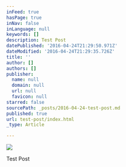 ```yaml
---
inFeed: true
hasPage: true
inNav: false
inLanguage: null
keywords: []
description: Test Post
datePublished: '2016-04-24T21:29:50.971Z'
dateModified: '2016-04-24T21:29:35.726Z'
title: ''
author: []
authors: []
publisher:
  name: null
  domain: null
  url: null
  favicon: null
starred: false
sourcePath: _posts/2016-04-24-test-post.md
published: true
url: test-post/index.html
_type: Article

---
```

![](https://the-grid-user-content.s3-us-west-2.amazonaws.com/5dba1a50-ff18-4e74-b85d-1c7bb8c19a97.jpg)

Test Post